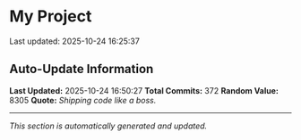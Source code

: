 # My Project


Last updated: 2025-10-24 16:25:37



























































































































































































































































































































































































































































































































































































































































































































































































## Auto-Update Information

**Last Updated:** 2025-10-24 16:50:27
**Total Commits:** 372
**Random Value:** 8305
**Quote:** _Shipping code like a boss._

---
_This section is automatically generated and updated._